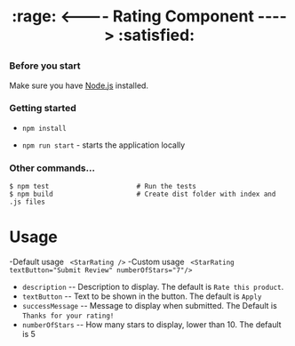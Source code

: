 <h1><p align="center">:rage: <---- Rating Component ----> :satisfied:</p></h1>

### Before you start

Make sure you have [Node.js](https://nodejs.org/en/) installed.

### Getting started
- `npm install`

- `npm run start` - starts the application locally

### Other commands...
```shell
$ npm test                      # Run the tests
$ npm build                     # Create dist folder with index and .js files
```


# Usage
-Default usage ` <StarRating />`
-Custom usage ` <StarRating textButton="Submit Review" numberOfStars="7"/>`


* `description` -- Description to display. The default is `Rate this product`.
* `textButton` -- Text to be shown in the button. The default is `Apply`
* `successMessage` -- Message to display when submitted. The Default is `Thanks for your rating!`
* `numberOfStars` -- How many stars to display, lower than 10. The default is 5
